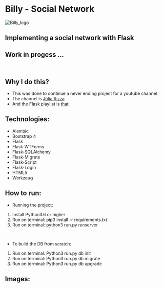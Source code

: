 # Billy - Social Network
![Billy_logo](https://github.com/Igor-Felipy/rede_social/blob/master/img/billy_logo.png)
## Implementing a social network with Flask 
## Work in progess ...
</br>

## Why I do this?
- This was done to continue a never ending project for a youtube channel.
- The channel is [Júlia Rizza](https://www.youtube.com/user/JuuhRizza)
- And the Flask playlist is [that](https://www.youtube.com/watch?v=r40pC9kyoj0&list=PL3BqW_m3m6a05ALSBW02qDXmfDKIip2KX) 

## Technologies:
* Alembic
* Bootstrap 4
* Flask
* Flask-WTForms
* Flask-SQLAlchemy
* Flask-Migrate
* Flask-Script
* Flask-Login
* HTML5
* Werkzeug

## How to run:
- Running the project:
1. Install Python3.6 or higher
2. Run on terminal: pip3 install -r requirements.txt
3. Run on terminal: python3 run.py runserver
</br>

- To build the DB from scratch:
1. Run on terminal: Python3 run.py db init
2. Run on terminal: Python3 run.py db migrate
3. Run on terminal: Python3 run.py db upgrade

## Images:
